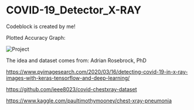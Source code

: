 # COVID-19_Detector_X-RAY

Codeblock is created by me!

Plotted Accuracy Graph:

![Project](https://github.com/mcagriaksoy/COVID-19_Detector_X-RAY/blob/master/Plot.PNG)

The idea and dataset comes from:
 Adrian Rosebrock, PhD 
 
 https://www.pyimagesearch.com/2020/03/16/detecting-covid-19-in-x-ray-images-with-keras-tensorflow-and-deep-learning/
 
 https://github.com/ieee8023/covid-chestxray-dataset
 
 https://www.kaggle.com/paultimothymooney/chest-xray-pneumonia
